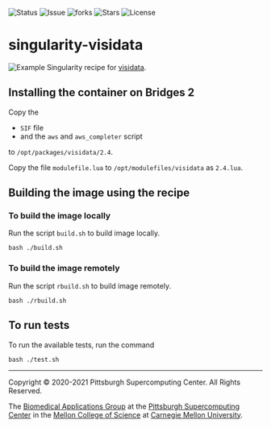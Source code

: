 ![Status](https://github.com/pscedu/singularity-visidata/actions/workflows/main.yml/badge.svg)
![Issue](https://img.shields.io/github/issues/pscedu/singularity-visidata)
![forks](https://img.shields.io/github/forks/pscedu/singularity-visidata)
![Stars](https://img.shields.io/github/stars/pscedu/singularity-visidata)
![License](https://img.shields.io/github/license/pscedu/singularity-visidata)

# singularity-visidata
![Example](https://camo.githubusercontent.com/5c819cd018e8bb6569076a3ea712b322495917070496b1313b9a979b0c4108a6/687474703a2f2f76697369646174612e6f72672f667265712d6d6f76652d726f772e676966)
Singularity recipe for [visidata](https://www.visidata.org/).

## Installing the container on Bridges 2
Copy the

* `SIF` file
* and the `aws` and `aws_completer` script

to `/opt/packages/visidata/2.4`.

Copy the file `modulefile.lua` to `/opt/modulefiles/visidata` as `2.4.lua`.

## Building the image using the recipe

### To build the image locally
Run the script `build.sh` to build image locally.

```
bash ./build.sh
```

### To build the image remotely
Run the script `rbuild.sh` to build image remotely.

```
bash ./rbuild.sh
```

## To run tests
To run the available tests, run the command

```
bash ./test.sh
```

---
Copyright © 2020-2021 Pittsburgh Supercomputing Center. All Rights Reserved.

The [Biomedical Applications Group](https://www.psc.edu/biomedical-applications/) at the [Pittsburgh Supercomputing Center](http://www.psc.edu) in the [Mellon College of Science](https://www.cmu.edu/mcs/) at [Carnegie Mellon University](http://www.cmu.edu).
